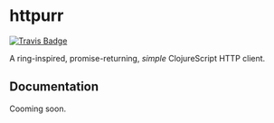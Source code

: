 # httpurr

[![Travis Badge](https://img.shields.io/travis/funcool/httpurr/master.svg)](https://travis-ci.org/funcool/httpurr "Travis Badge")

A ring-inspired, promise-returning, *simple* ClojureScript HTTP client.

## Documentation

Cooming soon.
